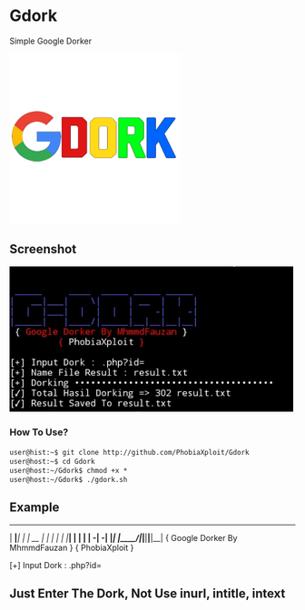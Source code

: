 # Gdork
Simple Google Dorker

<img src="img/gdork.png" width="300">


## Screenshot
<img src="img/screenshot.png" width="500">

### How To Use?
```
user@hist:~$ git clone http://github.com/PhobiaXploit/Gdork
user@host:~$ cd Gdork
user@host:~/Gdork$ chmod +x *
user@host:~/Gdork$ ./gdork.sh
```

## Example
 _____     ____  _____ _____ _____
|   __|___|    \|     | __  |  |  |                                     |  |  |___|  |  |  |  |    -|    -|
|_____|   |____/|_____|__|__|__|__|
{ Google Dorker By MhmmdFauzan }
         { PhobiaXploit }

[+] Input Dork : .php?id=

## Just Enter The Dork, Not Use inurl, intitle, intext
